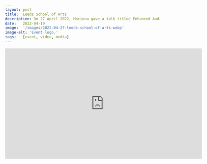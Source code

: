 ```yaml
---
layout: post
title:  Leeds School of Arts
description: On 27 April 2022, Mariana gave a talk titled Enhanced Audio Description - Sound, Design, Creativity and Integrated Access at the Leeds School of Arts, now archived on YouTube.
date:   2022-04-19
image:  '/images/2022-04-27-leeds-school-of-arts.webp'
image-alt: 'Event logo.'
tags:   [event, video, media]
---
```


<iframe title="Presentation by Mariana López: Enhanced audio description: sound design, creativity and integrated access" src="https://www.youtube.com/embed/st0i2A47z6Y" width="640" height="360" frameborder="0" allow="autoplay; fullscreen; picture-in-picture" allowfullscreen></iframe>
